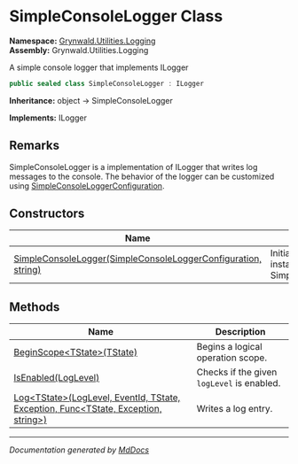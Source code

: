 ﻿<!--  
  <auto-generated>   
    The contents of this file were generated by a tool.  
    Changes to this file may be list if the file is regenerated  
  </auto-generated>   
-->

# SimpleConsoleLogger Class

**Namespace:** [Grynwald.Utilities.Logging](../index.md)  
**Assembly:** Grynwald.Utilities.Logging

A simple console logger that implements ILogger

```csharp
public sealed class SimpleConsoleLogger : ILogger
```

**Inheritance:** object → SimpleConsoleLogger

**Implements:** ILogger

## Remarks

SimpleConsoleLogger is a implementation of ILogger that writes log messages to the console.             The behavior of the logger can be customized using [SimpleConsoleLoggerConfiguration](../SimpleConsoleLoggerConfiguration/index.md).

## Constructors

| Name                                                                                   | Description                                       |
| -------------------------------------------------------------------------------------- | ------------------------------------------------- |
| [SimpleConsoleLogger(SimpleConsoleLoggerConfiguration, string)](constructors/index.md) | Initializes a new instance of SimpleConsoleLogger |

## Methods

| Name                                                                                                     | Description                                |
| -------------------------------------------------------------------------------------------------------- | ------------------------------------------ |
| [BeginScope\<TState\>(TState)](methods/BeginScope.md)                                                    | Begins a logical operation scope.          |
| [IsEnabled(LogLevel)](methods/IsEnabled.md)                                                              | Checks if the given `logLevel` is enabled. |
| [Log\<TState\>(LogLevel, EventId, TState, Exception, Func\<TState, Exception, string\>)](methods/Log.md) | Writes a log entry.                        |

___

*Documentation generated by [MdDocs](https://github.com/ap0llo/mddocs)*
